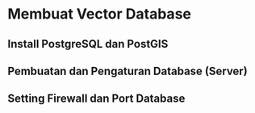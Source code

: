 # Membuat Vector Database
## Install PostgreSQL dan PostGIS
## Pembuatan dan Pengaturan Database (Server)
## Setting Firewall dan Port Database
